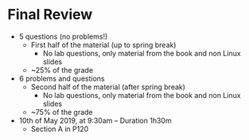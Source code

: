 # Final Review

* 5 questions (no problems!)
  * First half of the material (up to spring break)
    * No lab questions, only material from the book and non Linux slides
  * ~25% of the grade
* 6 problems and questions
  * Second half of the material (after spring break)
    * No lab questions, only material from the book and non Linux slides
  * ~75% of the grade
* 10th of May 2019, at 9:30am – Duration 1h30m
  *  Section A in P120

